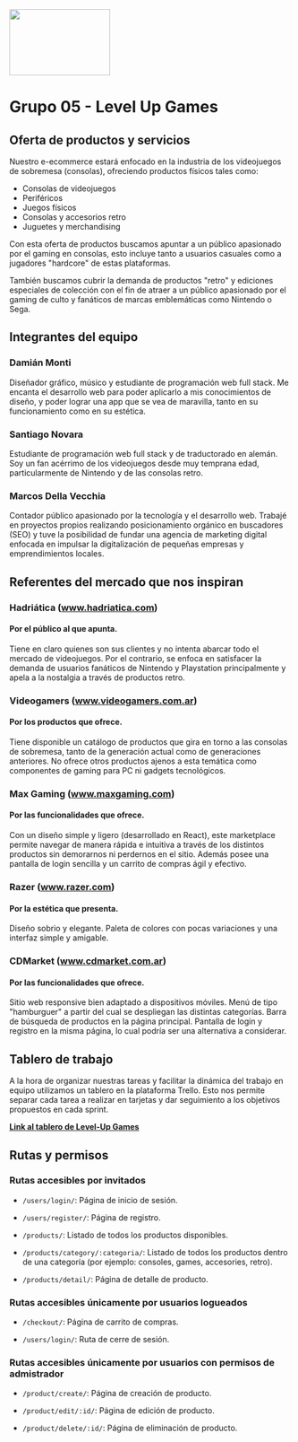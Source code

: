 <img src="https://i.imgur.com/KzhLJhx.png" width="180" height="118" />

# Grupo 05 - Level Up Games

## Oferta de productos y servicios

Nuestro e-ecommerce estará enfocado en la industria de los videojuegos de sobremesa (consolas), ofreciendo productos físicos tales como:

-   Consolas de videojuegos
-   Periféricos
-   Juegos físicos
-   Consolas y accesorios retro
-   Juguetes y merchandising

Con esta oferta de productos buscamos apuntar a un público apasionado por el gaming en consolas, esto incluye tanto a usuarios casuales como a jugadores "hardcore" de estas plataformas.

También buscamos cubrir la demanda de productos "retro" y ediciones especiales de colección con el fin de atraer a un público apasionado por el gaming de culto y fanáticos de marcas emblemáticas como Nintendo o Sega.

## Integrantes del equipo

### **Damián Monti**

Diseñador gráfico, músico y estudiante de programación web full stack. Me encanta el desarrollo web para poder aplicarlo a mis conocimientos de diseño, y poder lograr una app que se vea de maravilla, tanto en su funcionamiento como en su estética.

### **Santiago Novara**

Estudiante de programación web full stack y de traductorado en alemán. Soy un fan acérrimo de los videojuegos desde muy temprana edad, particularmente de Nintendo y de las consolas retro.

### **Marcos Della Vecchia**

Contador público apasionado por la tecnología y el desarrollo web. Trabajé en proyectos propios realizando posicionamiento orgánico en buscadores (SEO) y tuve la posibilidad de fundar una agencia de marketing digital enfocada en impulsar la digitalización de pequeñas empresas y emprendimientos locales.

## Referentes del mercado que nos inspiran

### Hadriática (www.hadriatica.com)

#### Por el público al que apunta.

Tiene en claro quienes son sus clientes y no intenta abarcar todo el mercado de videojuegos. Por el contrario, se enfoca en satisfacer la demanda de usuarios fanáticos de Nintendo y Playstation principalmente y apela a la nostalgia a través de productos retro.

### Videogamers (www.videogamers.com.ar)

#### Por los productos que ofrece.

Tiene disponible un catálogo de productos que gira en torno a las consolas de sobremesa, tanto de la generación actual como de generaciones anteriores. No ofrece otros productos ajenos a esta temática como componentes de gaming para PC ni gadgets tecnológicos.

### Max Gaming (www.maxgaming.com)

#### Por las funcionalidades que ofrece.

Con un diseño simple y ligero (desarrollado en React), este marketplace permite navegar de manera rápida e intuitiva a través de los distintos productos sin demorarnos ni perdernos en el sitio. Además posee una pantalla de login sencilla y un carrito de compras ágil y efectivo.

### Razer (www.razer.com)

#### Por la estética que presenta.

Diseño sobrio y elegante. Paleta de colores con pocas variaciones y una interfaz simple y amigable.

### CDMarket (www.cdmarket.com.ar)

#### Por las funcionalidades que ofrece.

Sitio web responsive bien adaptado a dispositivos móviles. Menú de tipo "hamburguer" a partir del cual se despliegan las distintas categorías. Barra de búsqueda de productos en la página principal. Pantalla de login y registro en la misma página, lo cual podría ser una alternativa a considerar.

## Tablero de trabajo

A la hora de organizar nuestras tareas y facilitar la dinámica del trabajo en equipo utilizamos un tablero en la plataforma Trello. Esto nos permite separar cada tarea a realizar en tarjetas y dar seguimiento a los objetivos propuestos en cada sprint.

**[Link al tablero de Level-Up Games](https://trello.com/b/1Y0GDd5d/0920-grupo05-level-up-games)**

## Rutas y permisos

### Rutas accesibles por invitados

-   `/users/login/`: Página de inicio de sesión.

-   `/users/register/`: Página de registro.

-   `/products/`: Listado de todos los productos disponibles.

-   `/products/category/:categoria/`: Listado de todos los productos dentro de una categoría (por ejemplo: consoles, games, accesories, retro).

-   `/products/detail/`: Página de detalle de producto.

### Rutas accesibles únicamente por usuarios logueados

-   `/checkout/`: Página de carrito de compras.

-   `/users/login/`: Ruta de cerre de sesión.

### Rutas accesibles únicamente por usuarios con permisos de admistrador

-   `/product/create/`: Página de creación de producto.

-   `/product/edit/:id/`: Página de edición de producto.

-   `/product/delete/:id/`: Página de eliminación de producto.
